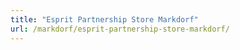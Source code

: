 ```yaml
---
title: "Esprit Partnership Store Markdorf"
url: /markdorf/esprit-partnership-store-markdorf/
---
```

